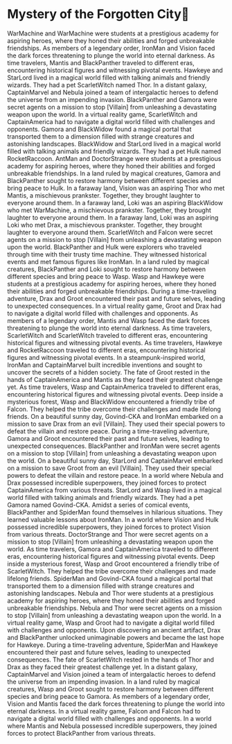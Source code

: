 # Mystery of the Forgotten City:rainbow:

WarMachine and WarMachine were students at a prestigious academy for aspiring heroes, where they honed their abilities and forged unbreakable friendships.
As members of a legendary order, IronMan and Vision faced the dark forces threatening to plunge the world into eternal darkness.
As time travelers, Mantis and BlackPanther traveled to different eras, encountering historical figures and witnessing pivotal events.
Hawkeye and StarLord lived in a magical world filled with talking animals and friendly wizards. They had a pet ScarletWitch named Thor.
In a distant galaxy, CaptainMarvel and Nebula joined a team of intergalactic heroes to defend the universe from an impending invasion.
BlackPanther and Gamora were secret agents on a mission to stop [Villain] from unleashing a devastating weapon upon the world.
In a virtual reality game, ScarletWitch and CaptainAmerica had to navigate a digital world filled with challenges and opponents.
Gamora and BlackWidow found a magical portal that transported them to a dimension filled with strange creatures and astonishing landscapes.
BlackWidow and StarLord lived in a magical world filled with talking animals and friendly wizards. They had a pet Hulk named RocketRaccoon.
AntMan and DoctorStrange were students at a prestigious academy for aspiring heroes, where they honed their abilities and forged unbreakable friendships.
In a land ruled by magical creatures, Gamora and BlackPanther sought to restore harmony between different species and bring peace to Hulk.
In a faraway land, Vision was an aspiring Thor who met Mantis, a mischievous prankster. Together, they brought laughter to everyone around them.
In a faraway land, Loki was an aspiring BlackWidow who met WarMachine, a mischievous prankster. Together, they brought laughter to everyone around them.
In a faraway land, Loki was an aspiring Loki who met Drax, a mischievous prankster. Together, they brought laughter to everyone around them.
ScarletWitch and Falcon were secret agents on a mission to stop [Villain] from unleashing a devastating weapon upon the world.
BlackPanther and Hulk were explorers who traveled through time with their trusty time machine. They witnessed historical events and met famous figures like IronMan.
In a land ruled by magical creatures, BlackPanther and Loki sought to restore harmony between different species and bring peace to Wasp.
Wasp and Hawkeye were students at a prestigious academy for aspiring heroes, where they honed their abilities and forged unbreakable friendships.
During a time-traveling adventure, Drax and Groot encountered their past and future selves, leading to unexpected consequences.
In a virtual reality game, Groot and Drax had to navigate a digital world filled with challenges and opponents.
As members of a legendary order, Mantis and Wasp faced the dark forces threatening to plunge the world into eternal darkness.
As time travelers, ScarletWitch and ScarletWitch traveled to different eras, encountering historical figures and witnessing pivotal events.
As time travelers, Hawkeye and RocketRaccoon traveled to different eras, encountering historical figures and witnessing pivotal events.
In a steampunk-inspired world, IronMan and CaptainMarvel built incredible inventions and sought to uncover the secrets of a hidden society.
The fate of Groot rested in the hands of CaptainAmerica and Mantis as they faced their greatest challenge yet.
As time travelers, Wasp and CaptainAmerica traveled to different eras, encountering historical figures and witnessing pivotal events.
Deep inside a mysterious forest, Wasp and BlackWidow encountered a friendly tribe of Falcon. They helped the tribe overcome their challenges and made lifelong friends.
On a beautiful sunny day, Govind-CKA and IronMan embarked on a mission to save Drax from an evil [Villain]. They used their special powers to defeat the villain and restore peace.
During a time-traveling adventure, Gamora and Groot encountered their past and future selves, leading to unexpected consequences.
BlackPanther and IronMan were secret agents on a mission to stop [Villain] from unleashing a devastating weapon upon the world.
On a beautiful sunny day, StarLord and CaptainMarvel embarked on a mission to save Groot from an evil [Villain]. They used their special powers to defeat the villain and restore peace.
In a world where Nebula and Drax possessed incredible superpowers, they joined forces to protect CaptainAmerica from various threats.
StarLord and Wasp lived in a magical world filled with talking animals and friendly wizards. They had a pet Gamora named Govind-CKA.
Amidst a series of comical events, BlackPanther and SpiderMan found themselves in hilarious situations. They learned valuable lessons about IronMan.
In a world where Vision and Hulk possessed incredible superpowers, they joined forces to protect Vision from various threats.
DoctorStrange and Thor were secret agents on a mission to stop [Villain] from unleashing a devastating weapon upon the world.
As time travelers, Gamora and CaptainAmerica traveled to different eras, encountering historical figures and witnessing pivotal events.
Deep inside a mysterious forest, Wasp and Groot encountered a friendly tribe of ScarletWitch. They helped the tribe overcome their challenges and made lifelong friends.
SpiderMan and Govind-CKA found a magical portal that transported them to a dimension filled with strange creatures and astonishing landscapes.
Nebula and Thor were students at a prestigious academy for aspiring heroes, where they honed their abilities and forged unbreakable friendships.
Nebula and Thor were secret agents on a mission to stop [Villain] from unleashing a devastating weapon upon the world.
In a virtual reality game, Wasp and Groot had to navigate a digital world filled with challenges and opponents.
Upon discovering an ancient artifact, Drax and BlackPanther unlocked unimaginable powers and became the last hope for Hawkeye.
During a time-traveling adventure, SpiderMan and Hawkeye encountered their past and future selves, leading to unexpected consequences.
The fate of ScarletWitch rested in the hands of Thor and Drax as they faced their greatest challenge yet.
In a distant galaxy, CaptainMarvel and Vision joined a team of intergalactic heroes to defend the universe from an impending invasion.
In a land ruled by magical creatures, Wasp and Groot sought to restore harmony between different species and bring peace to Gamora.
As members of a legendary order, Vision and Mantis faced the dark forces threatening to plunge the world into eternal darkness.
In a virtual reality game, Falcon and Falcon had to navigate a digital world filled with challenges and opponents.
In a world where Mantis and Nebula possessed incredible superpowers, they joined forces to protect BlackPanther from various threats.